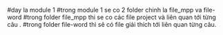 #day la module 1 
#trong module 1 se co 2 folder chinh la file_mpp va file-word 
#trong folder file_mpp thi se co các file project và liên quan tới từng câu .
#trong folder file-word thì sẽ có file giải thích tới liên quan từng câu.